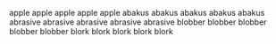 apple    apple    apple    apple    apple
abakus   abakus   abakus   abakus   abakus
abrasive abrasive abrasive abrasive abrasive
blobber  blobber  blobber  blobber  blobber
blork    blork    blork    blork    blork